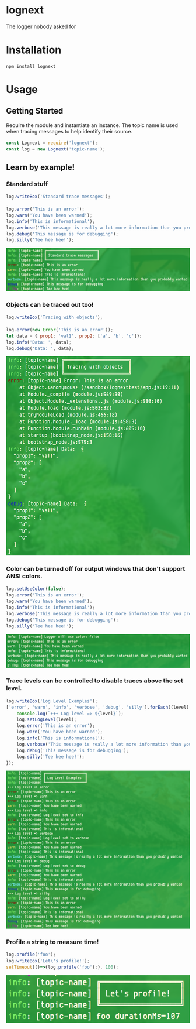 # lognext

The logger nobody asked for


# Installation

```shell
npm install lognext
```

# Usage

## Getting Started

Require the module and instantiate an instance. The topic name is used when tracing messages to help identify their source.

```JavaScript
const Lognext = require('lognext');
const log = new Lognext('topic-name');
```

## Learn by example!

### Standard stuff

```JavaScript
log.writeBox('Standard trace messages');

log.error('This is an error');
log.warn('You have been warned');
log.info('This is informational');
log.verbose('This message is really a lot more information than you probably wanted');
log.debug('This message is for debugging');
log.silly('Tee hee hee!');
```

![img](https://raw.githubusercontent.com/PrinceNebulon/lognext/master/images/standard-trace-messages.png)


### Objects can be traced out too!

```JavaScript
log.writeBox('Tracing with objects');

log.error(new Error('This is an error'));
let data = { prop1: 'val1', prop2: ['a', 'b', 'c']};
log.info('Data: ', data);
log.debug('Data: ', data);
```

![img](https://raw.githubusercontent.com/PrinceNebulon/lognext/master/images/tracing-with-objects.png)


### Color can be turned off for output windows that don't support ANSI colors.

```JavaScript
log.setUseColor(false);
log.error('This is an error');
log.warn('You have been warned');
log.info('This is informational');
log.verbose('This message is really a lot more information than you probably wanted');
log.debug('This message is for debugging');
log.silly('Tee hee hee!');
```

![img](https://raw.githubusercontent.com/PrinceNebulon/lognext/master/images/no-color.png)


### Trace levels can be controlled to disable traces above the set level.

```JavaScript
log.writeBox('Log Level Examples');
['error', 'warn', 'info', 'verbose', 'debug', 'silly'].forEach((level) => {
	console.log(`+++ Log level => ${level}`);
	log.setLogLevel(level);
	log.error('This is an error');
	log.warn('You have been warned');
	log.info('This is informational');
	log.verbose('This message is really a lot more information than you probably wanted');
	log.debug('This message is for debugging');
	log.silly('Tee hee hee!');
});
```

![img](https://raw.githubusercontent.com/PrinceNebulon/lognext/master/images/log-levels.png)


### Profile a string to measure time!

```JavaScript
log.profile('foo');
log.writeBox('Let\'s profile!');
setTimeout(()=>{log.profile('foo');}, 100);
```

![img](https://raw.githubusercontent.com/PrinceNebulon/lognext/master/images/profiling.png)
